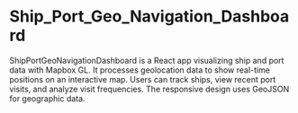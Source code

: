 # Ship_Port_Geo_Navigation_Dashboard
ShipPortGeoNavigationDashboard is a React app visualizing ship and port data with Mapbox GL. It processes geolocation data to show real-time positions on an interactive map. Users can track ships, view recent port visits, and analyze visit frequencies. The responsive design uses GeoJSON for geographic data.
